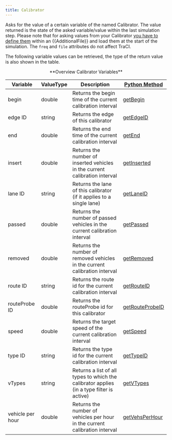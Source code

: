 ```yaml
---
title: Calibrator
---
```


Asks for the value of a certain variable of the named Calibrator.
The value returned is the state of the asked variable/value within the
last simulation step. Please note that for asking values from your
Calibrator [you have to define
them](../Simulation/Calibrator.md)
within an {{AdditionalFile}} and load them at the start of the simulation. The `freq` and `file`
attributes do not affect TraCI.

The following variable values can be retrieved, the type of the return
value is also shown in the table.

<center>
**Overview Calibrator Variables**
</center>

| Variable                                     | ValueType           | Description       |  [Python Method](../TraCI/Interfacing_TraCI_from_Python.md)    |
| -------------------------------------------- | ------------------- | ----------------- | -------------------------------------------------------------- |
| begin                                  | double          | Returns the begin time of the current calibration interval  | [getBegin](https://sumo.dlr.de/pydoc/traci._calibrator.html#CalibratorDomain-getBegin) |    
| edge ID                                  | string          | Returns the edge of this calibrator  | [getEdgeID](https://sumo.dlr.de/pydoc/traci._calibrator.html#CalibratorDomain-getEdgeID) |    
| end                                  | double          | Returns the end time of the current calibration interval  | [getEnd](https://sumo.dlr.de/pydoc/traci._calibrator.html#CalibratorDomain-getEnd) |    
| insert                                  | double          | Returns the number of inserted vehicles in the current calibration interval  | [getInserted](https://sumo.dlr.de/pydoc/traci._calibrator.html#CalibratorDomain-getInserted) |    
| lane ID                                  | string          | Returns the lane of this calibrator (if it applies to a single lane)| [getLaneID](https://sumo.dlr.de/pydoc/traci._calibrator.html#CalibratorDomain-getLaneID) |    
| passed                                  | double          | Returns the number of passed vehicles in the current calibration interval  | [getPassed](https://sumo.dlr.de/pydoc/traci._calibrator.html#CalibratorDomain-getPassed) |    
| removed                                  | double          | Returns the number of removed vehicles in the current calibration interval  | [getRemoved](https://sumo.dlr.de/pydoc/traci._calibrator.html#CalibratorDomain-getRemoved) |    
| route ID                                  | string          | Returns the route id for the current calibration interval  | [getRouteID](https://sumo.dlr.de/pydoc/traci._calibrator.html#CalibratorDomain-getRouteID) |    
| routeProbe ID                                 | double          | Returns the routeProbe id for this calibrator  | [getRouteProbeID](https://sumo.dlr.de/pydoc/traci._calibrator.html#CalibratorDomain-getRouteProbeID) |    
| speed                                  | double          | Returns the target speed of the current calibration interval  | [getSpeed](https://sumo.dlr.de/pydoc/traci._calibrator.html#CalibratorDomain-getSpeed) |    
| type ID                                  | string          | Returns the type id for the current calibration interval  | [getTypeID](https://sumo.dlr.de/pydoc/traci._calibrator.html#CalibratorDomain-getTypeID) |    
| vTypes                                  | string          | Returns a list of all types to which the calibrator applies (in a type filter is active)  | [getVTypes](https://sumo.dlr.de/pydoc/traci._calibrator.html#CalibratorDomain-getVTypes) |    
| vehicle per hour                                  | double          | Returns the number of vehicles per hour in the current calibration interval  | [getVehsPerHour](https://sumo.dlr.de/pydoc/traci._calibrator.html#CalibratorDomain-getVehsPerHour) |    
